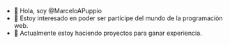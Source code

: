 - 👋 Hola, soy @MarceloAPuppio
- 👀 Estoy interesado en poder ser partícipe del mundo de la programación web.
- 🌱 Actualmente estoy haciendo proyectos para ganar experiencia.

